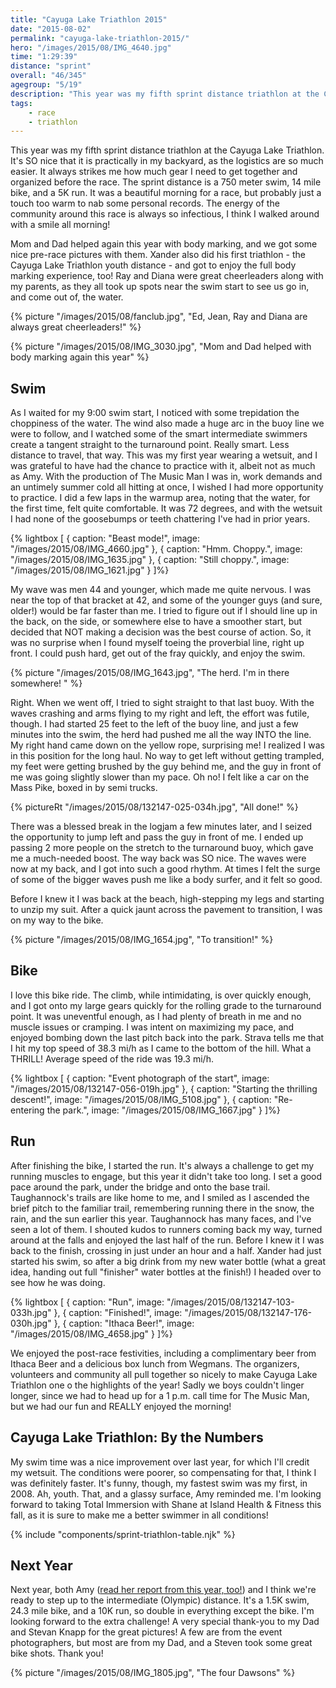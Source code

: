 ```yaml
---
title: "Cayuga Lake Triathlon 2015"
date: "2015-08-02"
permalink: "cayuga-lake-triathlon-2015/"
hero: "/images/2015/08/IMG_4640.jpg"
time: "1:29:39"
distance: "sprint"
overall: "46/345"
agegroup: "5/19"
description: "This year was my fifth sprint distance triathlon at the Cayuga Lake Triathlon. It's SO nice that it is practically in my backyard, as the logistics are so much easier."
tags:
    - race
    - triathlon
---
```


This year was my fifth sprint distance triathlon at the Cayuga Lake Triathlon. It's SO nice that it is practically in my backyard, as the logistics are so much easier. It always strikes me how much gear I need to get together and organized before the race. The sprint distance is a 750 meter swim, 14 mile bike, and a 5K run. It was a beautiful morning for a race, but probably just a touch too warm to nab some personal records. The energy of the community around this race is always so infectious, I think I walked around with a smile all morning!

Mom and Dad helped again this year with body marking, and we got some nice pre-race pictures with them. Xander also did his first triathlon - the Cayuga Lake Triathlon youth distance - and got to enjoy the full body marking experience, too! Ray and Diana were great cheerleaders along with my parents, as they all took up spots near the swim start to see us go in, and come out of, the water.

{% picture "/images/2015/08/fanclub.jpg", "Ed, Jean, Ray and Diana are always great cheerleaders!" %}
    
{% picture "/images/2015/08/IMG_3030.jpg", "Mom and Dad helped with body marking again this year" %}

## Swim

As I waited for my 9:00 swim start, I noticed with some trepidation the choppiness of the water. The wind also made a huge arc in the buoy line we were to follow, and I watched some of the smart intermediate swimmers create a tangent straight to the turnaround point. Really smart. Less distance to travel, that way. This was my first year wearing a wetsuit, and I was grateful to have had the chance to practice with it, albeit not as much as Amy. With the production of The Music Man I was in, work demands and an untimely summer cold all hitting at once, I wished I had more opportunity to practice. I did a few laps in the warmup area, noting that the water, for the first time, felt quite comfortable. It was 72 degrees, and with the wetsuit I had none of the goosebumps or teeth chattering I've had in prior years.

{% lightbox [
    { caption: "Beast mode!", image: "/images/2015/08/IMG_4660.jpg" },
    { caption: "Hmm. Choppy.", image: "/images/2015/08/IMG_1635.jpg" },
    { caption: "Still choppy.", image: "/images/2015/08/IMG_1621.jpg" }
]%}    

My wave was men 44 and younger, which made me quite nervous. I was near the top of that bracket at 42, and some of the younger guys (and sure, older!) would be far faster than me. I tried to figure out if I should line up in the back, on the side, or somewhere else to have a smoother start, but decided that NOT making a decision was the best course of action. So, it was no surprise when I found myself toeing the proverbial line, right up front. I could push hard, get out of the fray quickly, and enjoy the swim.

{% picture "/images/2015/08/IMG_1643.jpg", "The herd. I'm in there somewhere! " %}

Right. When we went off, I tried to sight straight to that last buoy. With the waves crashing and arms flying to my right and left, the effort was futile, though. I had started 25 feet to the left of the buoy line, and just a few minutes into the swim, the herd had pushed me all the way INTO the line. My right hand came down on the yellow rope, surprising me! I realized I was in this position for the long haul. No way to get left without getting trampled, my feet were getting brushed by the guy behind me, and the guy in front of me was going slightly slower than my pace. Oh no! I felt like a car on the Mass Pike, boxed in by semi trucks.

{% pictureRt "/images/2015/08/132147-025-034h.jpg", "All done!" %}

There was a blessed break in the logjam a few minutes later, and I seized the opportunity to jump left and pass the guy in front of me. I ended up passing 2 more people on the stretch to the turnaround buoy, which gave me a much-needed boost. The way back was SO nice. The waves were now at my back, and I got into such a good rhythm. At times I felt the surge of some of the bigger waves push me like a body surfer, and it felt so good.

Before I knew it I was back at the beach, high-stepping my legs and starting to unzip my suit. After a quick jaunt across the pavement to transition, I was on my way to the bike.

{% picture "/images/2015/08/IMG_1654.jpg", "To transition!" %}

## Bike

I love this bike ride. The climb, while intimidating, is over quickly enough, and I got onto my large gears quickly for the rolling grade to the turnaround point. It was uneventful enough, as I had plenty of breath in me and no muscle issues or cramping. I was intent on maximizing my pace, and enjoyed bombing down the last pitch back into the park. Strava tells me that I hit my top speed of 38.3 mi/h as I came to the bottom of the hill. What a THRILL! Average speed of the ride was 19.3 mi/h.

{% lightbox [
    { caption: "Event photograph of the start", image: "/images/2015/08/132147-056-019h.jpg" },
    { caption: "Starting the thrilling descent!", image: "/images/2015/08/IMG_5108.jpg" },
    { caption: "Re-entering the park.", image: "/images/2015/08/IMG_1667.jpg" }
]%}

## Run

After finishing the bike, I started the run. It's always a challenge to get my running muscles to engage, but this year it didn't take too long. I set a good pace around the park, under the bridge and onto the base trail. Taughannock's trails are like home to me, and I smiled as I ascended the brief pitch to the familiar trail, remembering running there in the snow, the rain, and the sun earlier this year. Taughannock has many faces, and I've seen a lot of them. I shouted kudos to runners coming back my way, turned around at the falls and enjoyed the last half of the run. Before I knew it I was back to the finish, crossing in just under an hour and a half. Xander had just started his swim, so after a big drink from my new water bottle (what a great idea, handing out full "finisher" water bottles at the finish!) I headed over to see how he was doing.

{% lightbox [
    { caption: "Run", image: "/images/2015/08/132147-103-033h.jpg" },
    { caption: "Finished!", image: "/images/2015/08/132147-176-030h.jpg" },
    { caption: "Ithaca Beer!", image: "/images/2015/08/IMG_4658.jpg" }
]%}

We enjoyed the post-race festivities, including a complimentary beer from Ithaca Beer and a delicious box lunch from Wegmans. The organizers, volunteers and community all pull together so nicely to make Cayuga Lake Triathlon one o the highlights of the year! Sadly we boys couldn't linger longer, since we had to head up for a 1 p.m. call time for The Music Man, but we had our fun and REALLY enjoyed the morning!

## Cayuga Lake Triathlon: By the Numbers

My swim time was a nice improvement over last year, for which I'll credit my wetsuit. The conditions were poorer, so compensating for that, I think I was definitely faster. It's funny, though, my fastest swim was my first, in 2008. Ah, youth. That, and a glassy surface, Amy reminded me. I'm looking forward to taking Total Immersion with Shane at Island Health & Fitness this fall, as it is sure to make me a better swimmer in all conditions!

{% include "components/sprint-triathlon-table.njk" %}

## Next Year

Next year, both Amy ([read her report from this year, too!](http://skirtrunner.com/race-report/cayuga-lake-triathlon-2)) and I think we're ready to step up to the intermediate (Olympic) distance. It's a 1.5K swim, 24.3 mile bike, and a 10K run, so double in everything except the bike. I'm looking forward to the extra challenge! A very special thank-you to my Dad and Stevan Knapp for the great pictures! A few are from the event photographers, but most are from my Dad, and a Steven took some great bike shots. Thank you!

{% picture "/images/2015/08/IMG_1805.jpg", "The four Dawsons" %}
